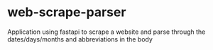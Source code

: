 # web-scrape-parser
Application using fastapi to scrape a website and parse through the dates/days/months and abbreviations in the body
